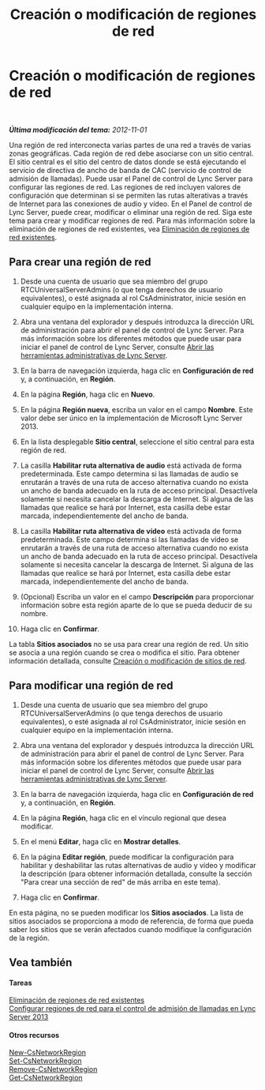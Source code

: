 ﻿---
title: Creación o modificación de regiones de red
TOCTitle: Creación o modificación de regiones de red
ms:assetid: bd08bb66-5976-4ece-b45c-7de19569f814
ms:mtpsurl: https://technet.microsoft.com/es-es/library/Gg182579(v=OCS.15)
ms:contentKeyID: 48276501
ms.date: 01/07/2017
mtps_version: v=OCS.15
ms.translationtype: HT
---

# Creación o modificación de regiones de red

 

_**Última modificación del tema:** 2012-11-01_

Una región de red interconecta varias partes de una red a través de varias zonas geográficas. Cada región de red debe asociarse con un sitio central. El sitio central es el sitio del centro de datos donde se está ejecutando el servicio de directiva de ancho de banda de CAC (servicio de control de admisión de llamadas). Puede usar el Panel de control de Lync Server para configurar las regiones de red. Las regiones de red incluyen valores de configuración que determinan si se permiten las rutas alterativas a través de Internet para las conexiones de audio y vídeo. En el Panel de control de Lync Server, puede crear, modificar o eliminar una región de red. Siga este tema para crear y modificar regiones de red. Para más información sobre la eliminación de regiones de red existentes, vea [Eliminación de regiones de red existentes](lync-server-2013-deleting-existing-network-regions.md).

## Para crear una región de red

1.  Desde una cuenta de usuario que sea miembro del grupo RTCUniversalServerAdmins (o que tenga derechos de usuario equivalentes), o esté asignada al rol CsAdministrator, inicie sesión en cualquier equipo en la implementación interna.

2.  Abra una ventana del explorador y después introduzca la dirección URL de administración para abrir el panel de control de Lync Server. Para más información sobre los diferentes métodos que puede usar para iniciar el panel de control de Lync Server, consulte [Abrir las herramientas administrativas de Lync Server](lync-server-2013-open-lync-server-administrative-tools.md).

3.  En la barra de navegación izquierda, haga clic en **Configuración de red** y, a continuación, en **Región**.

4.  En la página **Región**, haga clic en **Nuevo**.

5.  En la página **Región nueva**, escriba un valor en el campo **Nombre**. Este valor debe ser único en la implementación de Microsoft Lync Server 2013.

6.  En la lista desplegable **Sitio central**, seleccione el sitio central para esta región de red.

7.  La casilla **Habilitar ruta alternativa de audio** está activada de forma predeterminada. Este campo determina si las llamadas de audio se enrutarán a través de una ruta de acceso alternativa cuando no exista un ancho de banda adecuado en la ruta de acceso principal. Desactívela solamente si necesita cancelar la descarga de Internet. Si alguna de las llamadas que realice se hará por Internet, esta casilla debe estar marcada, independientemente del ancho de banda.

8.  La casilla **Habilitar ruta alternativa de vídeo** está activada de forma predeterminada. Este campo determina si las llamadas de vídeo se enrutarán a través de una ruta de acceso alternativa cuando no exista un ancho de banda adecuado en la ruta de acceso principal. Desactívela solamente si necesita cancelar la descarga de Internet. Si alguna de las llamadas que realice se hará por Internet, esta casilla debe estar marcada, independientemente del ancho de banda.

9.  (Opcional) Escriba un valor en el campo **Descripción** para proporcionar información sobre esta región aparte de lo que se pueda deducir de su nombre.

10. Haga clic en **Confirmar**.

La tabla **Sitios asociados** no se usa para crear una región de red. Un sitio se asocia a una región cuando se crea o modifica el sitio. Para obtener información detallada, consulte [Creación o modificación de sitios de red](lync-server-2013-creating-or-modifying-network-sites.md).

## Para modificar una región de red

1.  Desde una cuenta de usuario que sea miembro del grupo RTCUniversalServerAdmins (o que tenga derechos de usuario equivalentes), o esté asignada al rol CsAdministrator, inicie sesión en cualquier equipo en la implementación interna.

2.  Abra una ventana del explorador y después introduzca la dirección URL de administración para abrir el panel de control de Lync Server. Para más información sobre los diferentes métodos que puede usar para iniciar el panel de control de Lync Server, consulte [Abrir las herramientas administrativas de Lync Server](lync-server-2013-open-lync-server-administrative-tools.md).

3.  En la barra de navegación izquierda, haga clic en **Configuración de red** y, a continuación, en **Región**.

4.  En la página **Región**, haga clic en el vínculo regional que desea modificar.

5.  En el menú **Editar**, haga clic en **Mostrar detalles**.

6.  En la página **Editar región**, puede modificar la configuración para habilitar y deshabilitar las rutas alternativas de audio y vídeo y modificar la descripción (para obtener información detallada, consulte la sección "Para crear una sección de red" de más arriba en este tema).

7.  Haga clic en **Confirmar**.

En esta página, no se pueden modificar los **Sitios asociados**. La lista de sitios asociados se proporciona a modo de referencia, de forma que pueda saber los sitios que se verán afectados cuando modifique la configuración de la región.

## Vea también

#### Tareas

[Eliminación de regiones de red existentes](lync-server-2013-deleting-existing-network-regions.md)  
[Configurar regiones de red para el control de admisión de llamadas en Lync Server 2013](lync-server-2013-configure-network-regions-for-cac.md)  

#### Otros recursos

[New-CsNetworkRegion](new-csnetworkregion.md)  
[Set-CsNetworkRegion](set-csnetworkregion.md)  
[Remove-CsNetworkRegion](remove-csnetworkregion.md)  
[Get-CsNetworkRegion](get-csnetworkregion.md)

